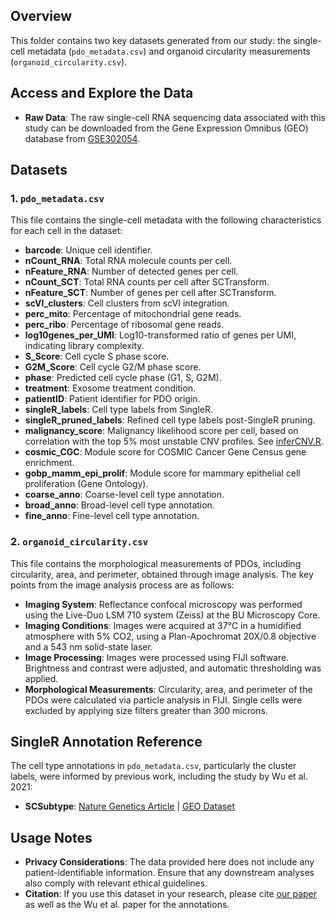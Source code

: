 ## Overview

This folder contains two key datasets generated from our study: the single-cell metadata (`pdo_metadata.csv`) and organoid circularity measurements (`organoid_circularity.csv`). 

## Access and Explore the Data

- **Raw Data**: The raw single-cell RNA sequencing data associated with this study can be downloaded from the Gene Expression Omnibus (GEO) database from [GSE302054](https://www.ncbi.nlm.nih.gov/geo/query/acc.cgi?acc=GSE302054).

## Datasets

### 1. `pdo_metadata.csv`

This file contains the single-cell metadata with the following characteristics for each cell in the dataset:

- **barcode**: Unique cell identifier.
- **nCount_RNA**: Total RNA molecule counts per cell.
- **nFeature_RNA**: Number of detected genes per cell.
- **nCount_SCT**: Total RNA counts per cell after SCTransform.
- **nFeature_SCT**: Number of genes per cell after SCTransform.
- **scVI_clusters**: Cell clusters from scVI integration.
- **perc_mito**: Percentage of mitochondrial gene reads.
- **perc_ribo**: Percentage of ribosomal gene reads.
- **log10genes_per_UMI**: Log10-transformed ratio of genes per UMI, indicating library complexity.
- **S_Score**: Cell cycle S phase score.
- **G2M_Score**: Cell cycle G2/M phase score.
- **phase**: Predicted cell cycle phase (G1, S, G2M).
- **treatment**: Exosome treatment condition.
- **patientID**: Patient identifier for PDO origin.
- **singleR_labels**: Cell type labels from SingleR.
- **singleR_pruned_labels**: Refined cell type labels post-SingleR pruning.
- **malignancy_score**: Malignancy likelihood score per cell, based on correlation with the top 5% most unstable CNV profiles. See [inferCNV.R](scripts/inferCNV.R).
- **cosmic_CGC**: Module score for COSMIC Cancer Gene Census gene enrichment.
- **gobp_mamm_epi_prolif**: Module score for mammary epithelial cell proliferation (Gene Ontology).
- **coarse_anno**: Coarse-level cell type annotation.
- **broad_anno**: Broad-level cell type annotation.
- **fine_anno**: Fine-level cell type annotation.

### 2. `organoid_circularity.csv`

This file contains the morphological measurements of PDOs, including circularity, area, and perimeter, obtained through image analysis. The key points from the image analysis process are as follows:

- **Imaging System**: Reflectance confocal microscopy was performed using the Live-Duo LSM 710 system (Zeiss) at the BU Microscopy Core.
- **Imaging Conditions**: Images were acquired at 37°C in a humidified atmosphere with 5% CO2, using a Plan-Apochromat 20X/0.8 objective and a 543 nm solid-state laser.
- **Image Processing**: Images were processed using FIJI software. Brightness and contrast were adjusted, and automatic thresholding was applied.
- **Morphological Measurements**: Circularity, area, and perimeter of the PDOs were calculated via particle analysis in FIJI. Single cells were excluded by applying size filters greater than 300 microns.

## SingleR Annotation Reference

The cell type annotations in `pdo_metadata.csv`, particularly the cluster labels, were informed by previous work, including the study by Wu et al. 2021:

- **SCSubtype**: [Nature Genetics Article](https://www.nature.com/articles/s41588-021-00911-1) | [GEO Dataset](https://www.ncbi.nlm.nih.gov/geo/query/acc.cgi?acc=GSE176078)

## Usage Notes

- **Privacy Considerations**: The data provided here does not include any patient-identifiable information. Ensure that any downstream analyses also comply with relevant ethical guidelines.
- **Citation**: If you use this dataset in your research, please cite [our paper](https://www.biorxiv.org/content/10.1101/2024.09.13.612950v1.abstract) as well as the Wu et al. paper for the annotations.
